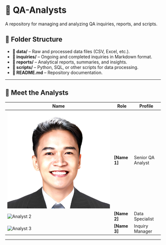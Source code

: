# 📝 QA-Analysts  

A repository for managing and analyzing QA inquiries, reports, and scripts.  

## 📂 Folder Structure  
- **📂 data/** – Raw and processed data files (CSV, Excel, etc.).  
- **📂 inquiries/** – Ongoing and completed inquiries in Markdown format.  
- **📂 reports/** – Analytical reports, summaries, and insights.  
- **📂 scripts/** – Python, SQL, or other scripts for data processing.  
- **📜 README.md** – Repository documentation.  

---

## 👥 Meet the Analysts  
| Name | Role | Profile |
|------|------|---------|
| ![Analyst 1](images/tumbaga.jpg) | **[Name 1]** | Senior QA Analyst |
| ![Analyst 2](images/analyst2.jpg) | **[Name 2]** | Data Specialist |
| ![Analyst 3](images/analyst3.jpg) | **[Name 3]** | Inquiry Manager |

---

